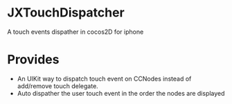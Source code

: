 JXTouchDispatcher
=================

A touch events dispather in cocos2D for iphone

# Provides
* An UIKit way to dispatch touch event on CCNodes instead of add/remove touch delegate.
* Auto dispather the user touch event in the order the nodes are displayed
